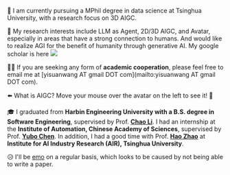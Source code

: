 👋 I am currently pursuing a MPhil degree in data science at Tsinghua University, with a research focus on 3D AIGC.

🤔 My research interests include LLM as Agent, 2D/3D AIGC, and Avatar, especially in areas that have a strong connection to humans. And would like to realize AGI for the benefit of humanity through generative AI.
My google scholar is here <a href='https://scholar.google.com/citations?user=uVMnzPMAAAAJ'><img src="https://img.shields.io/endpoint?logo=Google%20Scholar&url=https%3A%2F%2Fcdn.jsdelivr.net%2Fgh%2Fyisuanwangn%2Fyisuanwang.github.io@google-scholar-stats%2Fgs_data_shieldsio.json&labelColor=f6f6f6&color=9cf&style=flat&label=citations"></a>


🙋‍♂️ If you are seeking any form of **academic cooperation**, please feel free to email me at [yisuanwang AT gmail DOT com](mailto:yisuanwang AT gmail DOT com). 

⬅️ What is AIGC? Move your mouse over the avatar on the left to see it! 🤯

🎓 I graduated from **Harbin Engineering University with a B.S. degree in Software Engineering**, supervised by Prof. **[Chao Li](https://mohub.net/help/MoHub/UserServiceCases/Cases1.html#%E6%95%99%E5%B8%88%E4%BB%8B%E7%BB%8D)**.
I had an internship at the **Institute of Automation, Chinese Academy of Sciences**, supervised by Prof. **[Yubo Chen](https://scholar.google.com/citations?hl=en&user=9z7GPxIAAAAJ)**.
In addition, I had a good time with Prof. **[Hao Zhao](https://scholar.google.com/citations?hl=en&user=ygQznUQAAAAJ)** at **Institute for AI Industry Research (AIR), Tsinghua University**.

😥 I'll be [emo](https://yisuanwang.github.io/emo) on a regular basis, which looks to be caused by not being able to write a paper.
